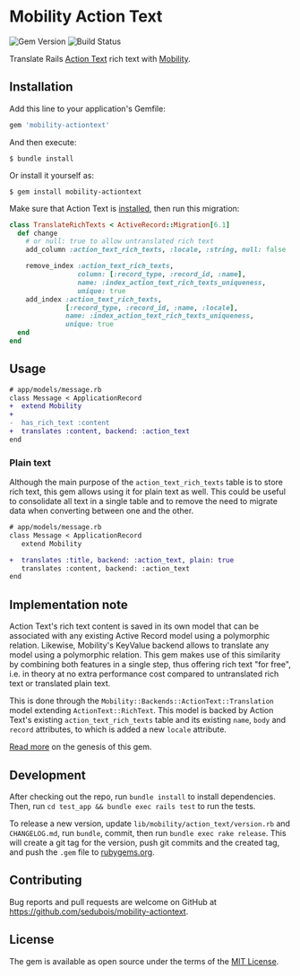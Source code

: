 # Mobility Action Text

![Gem Version](https://badge.fury.io/rb/mobility-actiontext.svg)
![Build Status](https://github.com/sedubois/mobility-actiontext/workflows/CI/badge.svg)

Translate Rails [Action Text](https://guides.rubyonrails.org/action_text_overview.html) rich text with [Mobility](https://github.com/shioyama/mobility).

## Installation

Add this line to your application's Gemfile:

```ruby
gem 'mobility-actiontext'
```

And then execute:

    $ bundle install

Or install it yourself as:

    $ gem install mobility-actiontext

Make sure that Action Text is [installed](https://guides.rubyonrails.org/action_text_overview.html#installation), then run this migration:

```rb
class TranslateRichTexts < ActiveRecord::Migration[6.1]
  def change
    # or null: true to allow untranslated rich text
    add_column :action_text_rich_texts, :locale, :string, null: false

    remove_index :action_text_rich_texts,
                 column: [:record_type, :record_id, :name],
                 name: :index_action_text_rich_texts_uniqueness,
                 unique: true
    add_index :action_text_rich_texts,
              [:record_type, :record_id, :name, :locale],
              name: :index_action_text_rich_texts_uniqueness,
              unique: true
  end
end
```

## Usage

```diff
# app/models/message.rb
class Message < ApplicationRecord
+  extend Mobility
+
-  has_rich_text :content
+  translates :content, backend: :action_text
end
```

### Plain text

Although the main purpose of the `action_text_rich_texts` table is to store rich text, this gem allows using it for plain text as well. This could be useful to consolidate all text in a single table and to remove the need to migrate data when converting between one and the other.

```diff
# app/models/message.rb
class Message < ApplicationRecord
   extend Mobility

+  translates :title, backend: :action_text, plain: true
   translates :content, backend: :action_text
end
```

## Implementation note

Action Text's rich text content is saved in its own model that can be associated with any existing Active Record model using a polymorphic relation. Likewise, Mobility's KeyValue backend allows to translate any model using a polymorphic relation. This gem makes use of this similarity by combining both features in a single step, thus offering rich text "for free", i.e. in theory at no extra performance cost compared to untranslated rich text or translated plain text.

This is done through the `Mobility::Backends::ActionText::Translation` model extending `ActionText::RichText`. This model is backed by Action Text's existing `action_text_rich_texts` table and its existing `name`, `body` and `record` attributes, to which is added a new `locale` attribute.

[Read more](https://github.com/shioyama/mobility/issues/385) on the genesis of this gem.

## Development

After checking out the repo, run `bundle install` to install dependencies. Then, run `cd test_app && bundle exec rails test` to run the tests.

To release a new version, update `lib/mobility/action_text/version.rb` and `CHANGELOG.md`, run `bundle`, commit, then run `bundle exec rake release`. This will create a git tag for the version, push git commits and the created tag, and push the `.gem` file to [rubygems.org](https://rubygems.org).

## Contributing

Bug reports and pull requests are welcome on GitHub at https://github.com/sedubois/mobility-actiontext.

## License

The gem is available as open source under the terms of the [MIT License](https://opensource.org/licenses/MIT).
 
